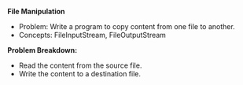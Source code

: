 **File Manipulation**
- Problem: Write a program to copy content from one file to another.
- Concepts: FileInputStream, FileOutputStream

**Problem Breakdown:**
- Read the content from the source file.
- Write the content to a destination file.